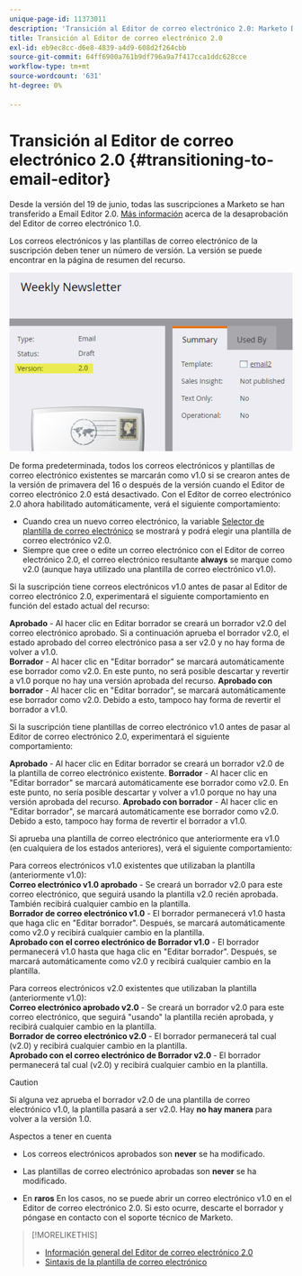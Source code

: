 ```yaml
---
unique-page-id: 11373011
description: 'Transición al Editor de correo electrónico 2.0: Marketo Docs: documentación del producto'
title: Transición al Editor de correo electrónico 2.0
exl-id: eb9ec8cc-d6e8-4839-a4d9-608d2f264cbb
source-git-commit: 64ff6900a761b9df796a9a7f417cca1ddc628cce
workflow-type: tm+mt
source-wordcount: '631'
ht-degree: 0%

---
```


# Transición al Editor de correo electrónico 2.0 {#transitioning-to-email-editor}

Desde la versión del 19 de junio, todas las suscripciones a Marketo se han transferido a Email Editor 2.0. [Más información](https://nation.marketo.com/docs/DOC-7038) acerca de la desaprobación del Editor de correo electrónico 1.0.

Los correos electrónicos y las plantillas de correo electrónico de la suscripción deben tener un número de versión. La versión se puede encontrar en la página de resumen del recurso.

![](assets/five-5.png)

De forma predeterminada, todos los correos electrónicos y plantillas de correo electrónico existentes se marcarán como v1.0 si se crearon antes de la versión de primavera del 16 o después de la versión cuando el Editor de correo electrónico 2.0 está desactivado. Con el Editor de correo electrónico 2.0 ahora habilitado automáticamente, verá el siguiente comportamiento:

* Cuando crea un nuevo correo electrónico, la variable [Selector de plantilla de correo electrónico](email-template-picker-overview.md) se mostrará y podrá elegir una plantilla de correo electrónico v2.0.
* Siempre que cree o edite un correo electrónico con el Editor de correo electrónico 2.0, el correo electrónico resultante **always** se marque como v2.0 (aunque haya utilizado una plantilla de correo electrónico v1.0).

Si la suscripción tiene correos electrónicos v1.0 antes de pasar al Editor de correo electrónico 2.0, experimentará el siguiente comportamiento en función del estado actual del recurso:

**Aprobado** - Al hacer clic en Editar borrador se creará un borrador v2.0 del correo electrónico aprobado. Si a continuación aprueba el borrador v2.0, el estado aprobado del correo electrónico pasa a ser v2.0 y no hay forma de volver a v1.0.\
**Borrador** - Al hacer clic en &quot;Editar borrador&quot; se marcará automáticamente ese borrador como v2.0. En este punto, no será posible descartar y revertir a v1.0 porque no hay una versión aprobada del recurso.
**Aprobado con borrador** - Al hacer clic en &quot;Editar borrador&quot;, se marcará automáticamente ese borrador como v2.0. Debido a esto, tampoco hay forma de revertir el borrador a v1.0.

Si la suscripción tiene plantillas de correo electrónico v1.0 antes de pasar al Editor de correo electrónico 2.0, experimentará el siguiente comportamiento:

**Aprobado** - Al hacer clic en Editar borrador se creará un borrador v2.0 de la plantilla de correo electrónico existente.
**Borrador** - Al hacer clic en &quot;Editar borrador&quot; se marcará automáticamente ese borrador como v2.0. En este punto, no sería posible descartar y volver a v1.0 porque no hay una versión aprobada del recurso.
**Aprobado con borrador** - Al hacer clic en &quot;Editar borrador&quot;, se marcará automáticamente ese borrador como v2.0. Debido a esto, tampoco hay forma de revertir el borrador a v1.0.

Si aprueba una plantilla de correo electrónico que anteriormente era v1.0 (en cualquiera de los estados anteriores), verá el siguiente comportamiento:

Para correos electrónicos v1.0 existentes que utilizaban la plantilla (anteriormente v1.0):\
**Correo electrónico v1.0 aprobado** - Se creará un borrador v2.0 para este correo electrónico, que seguirá usando la plantilla v2.0 recién aprobada. También recibirá cualquier cambio en la plantilla.\
**Borrador de correo electrónico v1.0** - El borrador permanecerá v1.0 hasta que haga clic en &quot;Editar borrador&quot;. Después, se marcará automáticamente como v2.0 y recibirá cualquier cambio en la plantilla.\
**Aprobado con el correo electrónico de Borrador v1.0** - El borrador permanecerá v1.0 hasta que haga clic en &quot;Editar borrador&quot;. Después, se marcará automáticamente como v2.0 y recibirá cualquier cambio en la plantilla.

Para correos electrónicos v2.0 existentes que utilizaban la plantilla (anteriormente v1.0):\
**Correo electrónico aprobado v2.0** - Se creará un borrador v2.0 para este correo electrónico, que seguirá &quot;usando&quot; la plantilla recién aprobada, y recibirá cualquier cambio en la plantilla.\
**Borrador de correo electrónico v2.0** - El borrador permanecerá tal cual (v2.0) y recibirá cualquier cambio en la plantilla.\
**Aprobado con el correo electrónico de Borrador v2.0** - El borrador permanecerá tal cual (v2.0) y recibirá cualquier cambio en la plantilla.

>[!CAUTION]
>
>Si alguna vez aprueba el borrador v2.0 de una plantilla de correo electrónico v1.0, la plantilla pasará a ser v2.0. Hay **no hay manera** para volver a la versión 1.0.

Aspectos a tener en cuenta

* Los correos electrónicos aprobados son **never** se ha modificado.

* Las plantillas de correo electrónico aprobadas son **never** se ha modificado.

* En **raros** En los casos, no se puede abrir un correo electrónico v1.0 en el Editor de correo electrónico 2.0. Si esto ocurre, descarte el borrador y póngase en contacto con el soporte técnico de Marketo.

>[!MORELIKETHIS]
>
>* [Información general del Editor de correo electrónico 2.0](/help/marketo/product-docs/email-marketing/general/email-editor-2/email-editor-v2-0-overview.md)
>* [Sintaxis de la plantilla de correo electrónico](/help/marketo/product-docs/email-marketing/general/email-editor-2/email-template-syntax.md)

